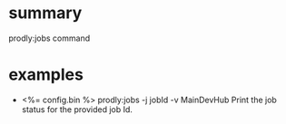 # summary

prodly:jobs command

# examples

- <%= config.bin %> prodly:jobs -j jobId -v MainDevHub
  Print the job status for the provided job Id.
